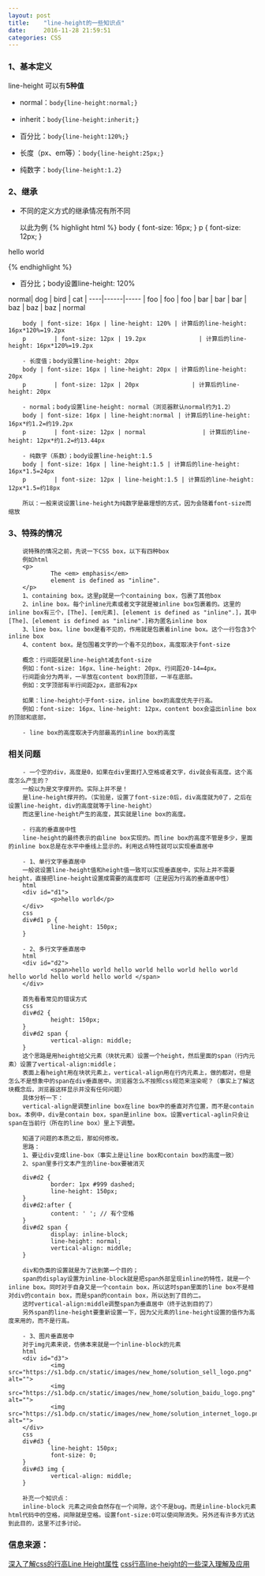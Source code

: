 ```yaml
---
layout: post
title:    "line-height的一些知识点"
date:     2016-11-28 21:59:51
categories: CSS 
---
```


### 1、基本定义 

line-height 可以有**5种值**

- normal：`body{line-height:normal;}`

- inherit：`body{line-height:inherit;}`

- 百分比：`body{line-height:120%;}`

- 长度（px、em等）：`body{line-height:25px;}`

- 纯数字：`body{line-height:1.2}`

 
### 2、继承
- 不同的定义方式的继承情况有所不同

	以此为例 
{% highlight html %}
body {
	font-size: 16px;
}
p {
	font-size: 12px;
}
<body>
	<p>hello world</p>
</body>
{% endhighlight %}

- 百分比；body设置line-height: 120%

normal| dog | bird | cat |
----|------|----- |
foo | foo | foo |
bar | bar | bar |
baz | baz | baz |
normal

		body | font-size: 16px | line-height: 120% | 计算后的line-height: 16px*120%=19.2px
		p        | font-size: 12px | 19.2px               | 计算后的line-height: 16px*120%=19.2px
 
		- 长度值；body设置line-height: 20px
		body | font-size: 16px | line-height: 20px | 计算后的line-height: 20px
		p        | font-size: 12px | 20px               | 计算后的line-height: 20px
 
		- normal；body设置line-height: normal（浏览器默认normal约为1.2）
		body | font-size: 16px | line-height:normal | 计算后的line-height: 16px*约1.2=约19.2px
		p        | font-size: 12px | normal                | 计算后的line-height: 12px*约1.2=约13.44px
 
		- 纯数字（系数）；body设置line-height:1.5
		body | font-size: 16px | line-height:1.5 | 计算后的line-height: 16px*1.5=24px
		p        | font-size: 12px | line-height:1.5 | 计算后的line-height: 12px*1.5=约18px
 
		所以：一般来说设置line-height为纯数字是最理想的方式，因为会随着font-size而缩放
 
### 3、特殊的情况
 
		说特殊的情况之前，先说一下CSS box，以下有四种box
		例如html
		<p>
				The <em> emphasis</em>
				element is defined as "inline".
		</p>
		1、containing box。这里p就是一个containing box，包裹了其他box
		2、inline box。每个inline元素或者文字就是被inline box包裹着的。这里的inline box有三个，[The]、[em元素]、[element is defined as "inline".]，其中[The]、[element is defined as "inline".]称为匿名inline box
		3、line box。line box是看不见的，作用就是包裹着inline box。这个一行包含3个inline box
		4、content box。是包围着文字的一个看不见的box，高度取决于font-size
 
		概念：行间距就是line-height减去font-size
		例如：font-size: 16px、line-height: 20px、行间距20-14=4px。
		行间距会分为两半，一半放在content box的顶部，一半在底部。
		例如：文字顶部有半行间距2px，底部有2px
 
		如果：line-height小于font-size，inline box的高度优先于行高。
		例如：font-size: 16px、line-height: 12px，content box会溢出inline box的顶部和底部，
 
		- line box的高度取决于内部最高的inline box的高度
 
### 相关问题
		- 一个空的div，高度是0，如果在div里面打入空格或者文字，div就会有高度。这个高度怎么产生的？
		一般以为是文字撑开的。实际上并不是！
		是line-height撑开的。（实验是，设置了font-size:0后，div高度就为0了，之后在设置line-height，div的高度就等于line-height）
		而这里line-height产生的高度，其实就是line box的高度。
 
		- 行高的垂直居中性
		line-height的最终表示的由line box实现的。而line box的高度不管是多少，里面的inline box总是在水平中垂线上显示的。利用这点特性就可以实现垂直居中
 
		- 1、单行文字垂直居中
		一般说设置line-height值和height值一致可以实现垂直居中，实际上并不需要height，直接把line-height设置成需要的高度即可（正是因为行高的垂直居中性）
		html
		<div id="d1">
				<p>hello world</p>
		</div>
		css
		div#d1 p {
				line-height: 150px;
		}
 
		- 2、多行文字垂直居中
		html
		<div id="d2">
				<span>hello world hello world hello world hello world hello world hello world hello world </span>
		</div>
 
		首先看看常见的错误方式
		css
		div#d2 {
				height: 150px;
		}
		div#d2 span {
				vertical-align: middle;
		}
		这个思路是用height给父元素（块状元素）设置一个height，然后里面的span（行内元素）设置了vertical-align:middle；
		表面上看height用在块状元素上，vertical-align用在行内元素上，做的都对，但是怎么不是想象中的span在div垂直居中。浏览器怎么不按照css规范来渲染呢？（事实上了解这块概念后，浏览器这样显示并没有任何问题）
		具体分析一下：
		vertical-align是调整inline box在line box中的垂直对齐位置，而不是contain box。本例中，div是contain box，span是inline box。设置vertical-aglin只会让span在当前行（所在的line box）里上下调整。
 
		知道了问题的本质之后，那如何修改。
		思路：
		1、要让div变成line-box（事实上是让line box和contain box的高度一致）
		2、span里多行文本产生的line-box要被消灭
 
		div#d2 {
				border: 1px #999 dashed;
				line-height: 150px;
		}
		div#d2:after {
				content: ' '; // 有个空格
		}
		div#d2 span {
				display: inline-block;
				line-height: normal;
				vertical-align: middle;
		}
 
		div和伪类的设置就是为了达到第一个目的；
		span的display设置为inline-block就是把span外部呈现inline的特性，就是一个inline box。同时对于自身又是一个contain box，所以这时span里面的line box不是相对div的contain box，而是span的contain box，所以达到了目的二。
		这时vertical-align:middle调整span为垂直居中（终于达到目的了）
		另外span的line-height要重新设置一下，因为父元素的line-height设置的值作为高度来用的，而不是行高。
 
		- 3、图片垂直居中
		对于img元素来说，仿佛本来就是一个inline-block的元素
		html
		<div id="d3">
				<img src="https://s1.bdp.cn/static/images/new_home/solution_sell_logo.png" alt="">
				<img src="https://s1.bdp.cn/static/images/new_home/solution_baidu_logo.png" alt="">
				<img src="https://s1.bdp.cn/static/images/new_home/solution_internet_logo.png" alt="">
		</div>
		css
		div#d3 {
				line-height: 150px;
				font-size: 0;
		}
		div#d3 img {
				vertical-align: middle;
		}
 
		补充一个知识点：
		inline-block 元素之间会自然存在一个间隙，这个不是bug。而是inline-block元素html代码中的空格，间隙就是空格。设置font-size:0可以使间隙消失。另外还有许多方式达到此目的，这里不过多讨论。
 
 
### 信息来源：
<a href="http://www.cnblogs.com/fengzheng126/archive/2012/05/18/2507632.html" target="_blank">深入了解css的行高Line Height属性</a>
<a href="http://www.zhangxinxu.com/wordpress/2009/11/css%E8%A1%8C%E9%AB%98line-height%E7%9A%84%E4%B8%80%E4%BA%9B%E6%B7%B1%E5%85%A5%E7%90%86%E8%A7%A3%E5%8F%8A%E5%BA%94%E7%94%A8/" target="_blank">css行高line-height的一些深入理解及应用</a>
